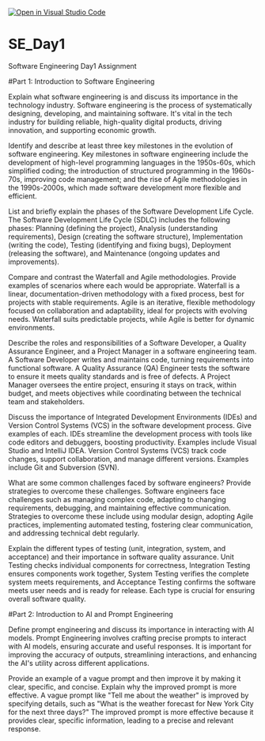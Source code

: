 [![Open in Visual Studio Code](https://classroom.github.com/assets/open-in-vscode-2e0aaae1b6195c2367325f4f02e2d04e9abb55f0b24a779b69b11b9e10269abc.svg)](https://classroom.github.com/online_ide?assignment_repo_id=15572461&assignment_repo_type=AssignmentRepo)
# SE_Day1
Software Engineering Day1 Assignment

#Part 1: Introduction to Software Engineering

Explain what software engineering is and discuss its importance in the technology industry.
Software engineering is the process of systematically designing, developing, and maintaining software. It's vital in the tech industry for building reliable, high-quality digital products, driving innovation, and supporting economic growth.

Identify and describe at least three key milestones in the evolution of software engineering.
Key milestones in software engineering include the development of high-level programming languages in the 1950s-60s, which simplified coding; the introduction of structured programming in the 1960s-70s, improving code management; and the rise of Agile methodologies in the 1990s-2000s, which made software development more flexible and efficient.

List and briefly explain the phases of the Software Development Life Cycle.
The Software Development Life Cycle (SDLC) includes the following phases: Planning (defining the project), Analysis (understanding requirements), Design (creating the software structure), Implementation (writing the code), Testing (identifying and fixing bugs), Deployment (releasing the software), and Maintenance (ongoing updates and improvements).

Compare and contrast the Waterfall and Agile methodologies. Provide examples of scenarios where each would be appropriate.
Waterfall is a linear, documentation-driven methodology with a fixed process, best for projects with stable requirements. Agile is an iterative, flexible methodology focused on collaboration and adaptability, ideal for projects with evolving needs. Waterfall suits predictable projects, while Agile is better for dynamic environments.

Describe the roles and responsibilities of a Software Developer, a Quality Assurance Engineer, and a Project Manager in a software engineering team.
A Software Developer writes and maintains code, turning requirements into functional software. A Quality Assurance (QA) Engineer tests the software to ensure it meets quality standards and is free of defects. A Project Manager oversees the entire project, ensuring it stays on track, within budget, and meets objectives while coordinating between the technical team and stakeholders.

Discuss the importance of Integrated Development Environments (IDEs) and Version Control Systems (VCS) in the software development process. Give examples of each.
IDEs streamline the development process with tools like code editors and debuggers, boosting productivity. Examples include Visual Studio and IntelliJ IDEA. Version Control Systems (VCS) track code changes, support collaboration, and manage different versions. Examples include Git and Subversion (SVN).

What are some common challenges faced by software engineers? Provide strategies to overcome these challenges.
Software engineers face challenges such as managing complex code, adapting to changing requirements, debugging, and maintaining effective communication. Strategies to overcome these include using modular design, adopting Agile practices, implementing automated testing, fostering clear communication, and addressing technical debt regularly.

Explain the different types of testing (unit, integration, system, and acceptance) and their importance in software quality assurance.
Unit Testing checks individual components for correctness, Integration Testing ensures components work together, System Testing verifies the complete system meets requirements, and Acceptance Testing confirms the software meets user needs and is ready for release. Each type is crucial for ensuring overall software quality.

#Part 2: Introduction to AI and Prompt Engineering


Define prompt engineering and discuss its importance in interacting with AI models.
Prompt Engineering involves crafting precise prompts to interact with AI models, ensuring accurate and useful responses. It is important for improving the accuracy of outputs, streamlining interactions, and enhancing the AI's utility across different applications.

Provide an example of a vague prompt and then improve it by making it clear, specific, and concise. Explain why the improved prompt is more effective.
A vague prompt like "Tell me about the weather" is improved by specifying details, such as "What is the weather forecast for New York City for the next three days?" The improved prompt is more effective because it provides clear, specific information, leading to a precise and relevant response.